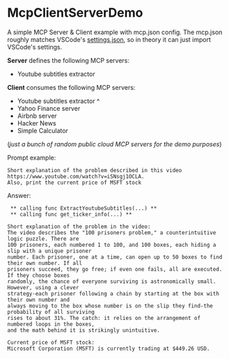 # McpClientServerDemo

A simple MCP Server &amp; Client example with mcp.json config.
The mcp.json roughly matches VSCode's [settings.json](https://code.visualstudio.com/docs/copilot/chat/mcp-servers), so in theory it can just import VSCode's settings.

**Server** defines the following MCP servers:
  * Youtube subtitles extractor

**Client** consumes the following MCP servers:
  * Youtube subtitles extractor ^
  * Yahoo Finance server
  * Airbnb server
  * Hacker News
  * Simple Calculator
    
(_just a bunch of random public cloud MCP servers for the demo purposes_)

Prompt example:
```
Short explanation of the problem described in this video https://www.youtube.com/watch?v=iSNsgj1OCLA.
Also, print the current price of MSFT stock
```
Answer:
```
 ** calling func ExtractYoutubeSubtitles(...) **
 ** calling func get_ticker_info(...) **

Short explanation of the problem in the video:
The video describes the "100 prisoners problem," a counterintuitive logic puzzle. There are
100 prisoners, each numbered 1 to 100, and 100 boxes, each hiding a slip with a unique prisoner
number. Each prisoner, one at a time, can open up to 50 boxes to find their own number. If all
prisoners succeed, they go free; if even one fails, all are executed. If they choose boxes
randomly, the chance of everyone surviving is astronomically small. However, using a clever
strategy-each prisoner following a chain by starting at the box with their own number and
always moving to the box whose number is on the slip they find-the probability of all surviving
rises to about 31%. The catch: it relies on the arrangement of numbered loops in the boxes,
and the math behind it is strikingly unintuitive.

Current price of MSFT stock:
Microsoft Corporation (MSFT) is currently trading at $449.26 USD.
```
